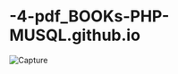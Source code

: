 # -4-pdf_BOOKs-PHP-MUSQL.github.io
![Capture](https://user-images.githubusercontent.com/101208228/204052133-3f4c8a09-7b45-479c-82bf-b0c402a95920.PNG)
